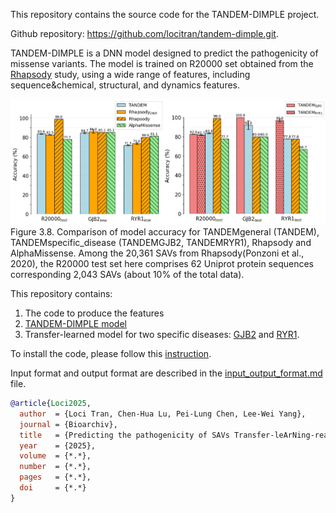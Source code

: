 This repository contains the source code for the TANDEM-DIMPLE project. 

Github repository: https://github.com/locitran/tandem-dimple.git. 

TANDEM-DIMPLE is a DNN model designed to predict the pathogenicity of missense variants. The model is trained on R20000 set obtained from the [Rhapsody](https://academic.oup.com/bioinformatics/article/36/10/3084/5758260?login=true) study, using a wide range of features, including sequence&chemical, structural, and dynamics features.

![Summary of Results](docs/images/result_summary.jpg)
Figure 3.8. Comparison of model accuracy for TANDEMgeneral (TANDEM), TANDEMspecific_disease (TANDEMGJB2, TANDEMRYR1), Rhapsody and AlphaMissense.
Among the 20,361 SAVs from Rhapsody(Ponzoni et al., 2020), the R20000 test set here comprises 62 Uniprot protein sequences corresponding 2,043 SAVs (about 10% of the total data).


This repository contains:
1. The code to produce the features
2. [TANDEM-DIMPLE model](models/different_number_of_layers/20250423-1234-tandem/n_hidden-5)
3. Transfer-learned model for two specific diseases: [GJB2](models/transfer_learning_GJB2) and [RYR1](models/TransferLearning_RYR1).

To install the code, please follow this [instruction](docs/installation.md).

Input format and output format are described in the [input_output_format.md](docs/input_output_format.md) file.


```bibtex
@article{Loci2025,
  author  = {Loci Tran, Chen-Hua Lu, Pei-Lung Chen, Lee-Wei Yang},
  journal = {Bioarchiv},
  title   = {Predicting the pathogenicity of SAVs Transfer-leArNing-ready and Dynamics-Empowered Model for DIsease-specific Missense Pathogenicity Level Estimation},
  year    = {2025},
  volume  = {*.*},
  number  = {*.*},
  pages   = {*.*},
  doi     = {*.*}
}
```   